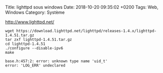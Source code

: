 Title:  lighttpd sous windows
Date:   2018-10-20 09:35:02 +0200
Tags: Web, Windows
Category: Système


<http://www.lighttpd.net/>


    wget https://download.lighttpd.net/lighttpd/releases-1.4.x/lighttpd-1.4.51.tar.gz
    tar zxf lighttpd-1.4.51.tar.gz
    cd lighttpd-1.4.51
    ./configure --disable-ipv6
    make

    base.h:457:2: error: unknown type name 'uid_t'
    error: 'LOG_ERR' undeclared
